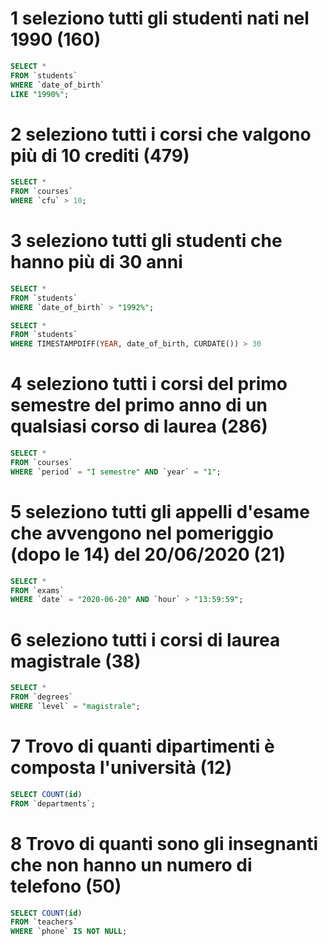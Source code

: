 # 1 seleziono tutti gli studenti nati nel 1990 (160)
```sql
SELECT * 
FROM `students`
WHERE `date_of_birth` 
LIKE "1990%";
```

# 2 seleziono tutti i corsi che valgono più di 10 crediti (479)
```sql
SELECT * 
FROM `courses`
WHERE `cfu` > 10;
```

# 3 seleziono tutti gli studenti che hanno più di 30 anni
```sql
SELECT * 
FROM `students`
WHERE `date_of_birth` > "1992%";
```
```sql
SELECT * 
FROM `students`
WHERE TIMESTAMPDIFF(YEAR, date_of_birth, CURDATE()) > 30
```

# 4 seleziono tutti i corsi del primo semestre del primo anno di un qualsiasi corso di laurea (286)
```sql
SELECT * 
FROM `courses`
WHERE `period` = "I semestre" AND `year` = "1";
```

# 5 seleziono tutti gli appelli d'esame che avvengono nel pomeriggio (dopo le 14) del 20/06/2020 (21)
```sql
SELECT * 
FROM `exams`
WHERE `date` = "2020-06-20" AND `hour` > "13:59:59";
```

# 6 seleziono tutti i corsi di laurea magistrale (38)
```sql
SELECT * 
FROM `degrees`
WHERE `level` = "magistrale";
```

# 7 Trovo di quanti dipartimenti è composta l'università (12)
```sql
SELECT COUNT(id) 
FROM `departments`;
```

# 8 Trovo di quanti sono gli insegnanti che non hanno un numero di telefono (50)
```sql
SELECT COUNT(id) 
FROM `teachers`
WHERE `phone` IS NOT NULL;
```
